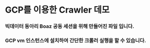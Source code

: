 # GCP를 이용한 Crawler 데모
### 빅데이터 동아리 Boaz 공동 세션을 위해 만들어진 파일 입니다.
### GCP vm 인스턴스에 설치하여 간단한 크롤러 실행을 할 수 있습니다.


